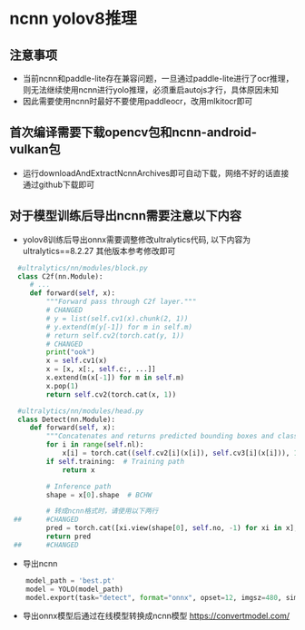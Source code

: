 # ncnn yolov8推理

## 注意事项

- 当前ncnn和paddle-lite存在兼容问题，一旦通过paddle-lite进行了ocr推理，则无法继续使用ncnn进行yolo推理，必须重启autojs才行，具体原因未知
- 因此需要使用ncnn时最好不要使用paddleocr，改用mlkitocr即可

## 首次编译需要下载opencv包和ncnn-android-vulkan包

- 运行downloadAndExtractNcnnArchives即可自动下载，网络不好的话直接通过github下载即可

## 对于模型训练后导出ncnn需要注意以下内容

- yolov8训练后导出onnx需要调整修改ultralytics代码, 以下内容为 ultralytics==8.2.27 其他版本参考修改即可

```python
  #ultralytics/nn/modules/block.py
  class C2f(nn.Module):
     # ...
     def forward(self, x):
         """Forward pass through C2f layer."""
         # CHANGED
         # y = list(self.cv1(x).chunk(2, 1))
         # y.extend(m(y[-1]) for m in self.m)
         # return self.cv2(torch.cat(y, 1))
         # CHANGED
         print("ook")
         x = self.cv1(x)
         x = [x, x[:, self.c:, ...]]
         x.extend(m(x[-1]) for m in self.m)
         x.pop(1)
         return self.cv2(torch.cat(x, 1))

  #ultralytics/nn/modules/head.py
  class Detect(nn.Module):
     def forward(self, x):
         """Concatenates and returns predicted bounding boxes and class probabilities."""
         for i in range(self.nl):
             x[i] = torch.cat((self.cv2[i](x[i]), self.cv3[i](x[i])), 1)
         if self.training:  # Training path
             return x

         # Inference path
         shape = x[0].shape  # BCHW

         # 转成ncnn格式时，请使用以下两行
 ##      #CHANGED
         pred = torch.cat([xi.view(shape[0], self.no, -1) for xi in x], 2).permute(0, 2, 1)
         return pred
 ##      #CHANGED

```


- 导出ncnn
```python
    model_path = 'best.pt'
    model = YOLO(model_path)
    model.export(task="detect", format="onnx", opset=12, imgsz=480, simplify=True)
```

- 导出onnx模型后通过在线模型转换成ncnn模型 https://convertmodel.com/